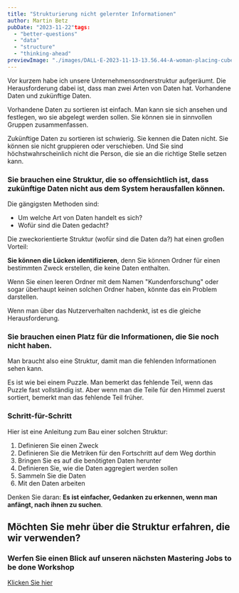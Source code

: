 ```yaml
---
title: "Strukturierung nicht gelernter Informationen"
author: Martin Betz
pubDate: "2023-11-22"tags:
  - "better-questions"
  - "data"
  - "structure"
  - "thinking-ahead"
previewImage: "./images/DALL·E-2023-11-13-13.56.44-A-woman-placing-cubes-of-data-into-labeled-boxes.-The-scene-is-dominated-by-blue-and-mint-colors-blending-a-watercolor-aesthetic-with-slightly-geomet.png"
---
```


Vor kurzem habe ich unsere Unternehmensordnerstruktur aufgeräumt. Die Herausforderung dabei ist, dass man zwei Arten von Daten hat. Vorhandene Daten und zukünftige Daten.

Vorhandene Daten zu sortieren ist einfach. Man kann sie sich ansehen und festlegen, wo sie abgelegt werden sollen. Sie können sie in sinnvollen Gruppen zusammenfassen.

Zukünftige Daten zu sortieren ist schwierig. Sie kennen die Daten nicht. Sie können sie nicht gruppieren oder verschieben. Und Sie sind höchstwahrscheinlich nicht die Person, die sie an die richtige Stelle setzen kann.

### Sie brauchen eine Struktur, die so offensichtlich ist, dass zukünftige Daten nicht aus dem System herausfallen können.

Die gängigsten Methoden sind:

- Um welche Art von Daten handelt es sich?
- Wofür sind die Daten gedacht?

Die zweckorientierte Struktur (wofür sind die Daten da?) hat einen großen Vorteil:

**Sie können die Lücken identifizieren**, denn Sie können Ordner für einen bestimmten Zweck erstellen, die keine Daten enthalten.



Wenn Sie einen leeren Ordner mit dem Namen "Kundenforschung" oder sogar überhaupt keinen solchen Ordner haben, könnte das ein Problem darstellen.

Wenn man über das Nutzerverhalten nachdenkt, ist es die gleiche Herausforderung.

### Sie brauchen einen Platz für die Informationen, die Sie noch nicht haben.

Man braucht also eine Struktur, damit man die fehlenden Informationen sehen kann.

Es ist wie bei einem Puzzle. Man bemerkt das fehlende Teil, wenn das Puzzle fast vollständig ist. Aber wenn man die Teile für den Himmel zuerst sortiert, bemerkt man das fehlende Teil früher.

### Schritt-für-Schritt

Hier ist eine Anleitung zum Bau einer solchen Struktur:

1. Definieren Sie einen Zweck
2. Definieren Sie die Metriken für den Fortschritt auf dem Weg dorthin
3. Bringen Sie es auf die benötigten Daten herunter
4. Definieren Sie, wie die Daten aggregiert werden sollen
5. Sammeln Sie die Daten
6. Mit den Daten arbeiten

Denken Sie daran: **Es ist einfacher, Gedanken zu erkennen, wenn man anfängt, nach ihnen zu suchen**.



## Möchten Sie mehr über die Struktur erfahren, die wir verwenden?

### Werfen Sie einen Blick auf unseren nächsten Mastering Jobs to be done Workshop

[Klicken Sie hier](/services/mastering-jobs-to-be-done-online-workshop/)
